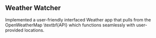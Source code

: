 ## Weather Watcher

Implemented a user-friendly interfaced Weather app that pulls from the OpenWeatherMap \textbf{API} which functions seamlessly with user-provided locations.
